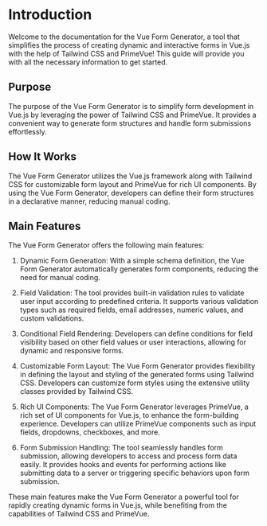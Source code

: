 # Introduction

Welcome to the documentation for the Vue Form Generator, a tool that simplifies the process of creating dynamic and interactive forms in Vue.js with the help of Tailwind CSS and PrimeVue! This guide will provide you with all the necessary information to get started.

## Purpose

The purpose of the Vue Form Generator is to simplify form development in Vue.js by leveraging the power of Tailwind CSS and PrimeVue. It provides a convenient way to generate form structures and handle form submissions effortlessly.

## How It Works

The Vue Form Generator utilizes the Vue.js framework along with Tailwind CSS for customizable form layout and PrimeVue for rich UI components. By using the Vue Form Generator, developers can define their form structures in a declarative manner, reducing manual coding.

## Main Features

The Vue Form Generator offers the following main features:

1. Dynamic Form Generation: With a simple schema definition, the Vue Form Generator automatically generates form components, reducing the need for manual coding.

2. Field Validation: The tool provides built-in validation rules to validate user input according to predefined criteria. It supports various validation types such as required fields, email addresses, numeric values, and custom validations.

3. Conditional Field Rendering: Developers can define conditions for field visibility based on other field values or user interactions, allowing for dynamic and responsive forms.

4. Customizable Form Layout: The Vue Form Generator provides flexibility in defining the layout and styling of the generated forms using Tailwind CSS. Developers can customize form styles using the extensive utility classes provided by Tailwind CSS.

5. Rich UI Components: The Vue Form Generator leverages PrimeVue, a rich set of UI components for Vue.js, to enhance the form-building experience. Developers can utilize PrimeVue components such as input fields, dropdowns, checkboxes, and more.

6. Form Submission Handling: The tool seamlessly handles form submission, allowing developers to access and process form data easily. It provides hooks and events for performing actions like submitting data to a server or triggering specific behaviors upon form submission.

These main features make the Vue Form Generator a powerful tool for rapidly creating dynamic forms in Vue.js, while benefiting from the capabilities of Tailwind CSS and PrimeVue.
